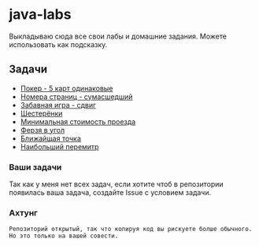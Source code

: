 # java-labs

Выкладываю сюда все свои лабы и домашние задания.
Можете использовать как подсказку.

## Задачи

- [Покер - 5 карт одинаковые](./src/homework/Poker)
- [Номера страниц - сумасшедший](./src/homework/PageFromAmountOfLiterals)
- [Забавная игра - сдвиг](./src/homework/ShiftGame)
- [Шестерёнки](./src/homework/Gears)
- [Минимальная стоимость проезда](./src/homework/MinimalConstOfTrip)
- [Ферзя в угол](./src/homework/QueenToCorner)
- [Ближайщая точка](./src/homework/NearestPoint)
- [Наибольший перемитр](./src/homework/LongestTriangle)

### Ваши задачи

Так как у меня нет всех задач, если хотите чтоб в репозитории появилась ваша задача, создайте Issue c условием задачи.

### Ахтунг
```
Репозиторий открытый, так что копируя код вы рискуете болше обычного.
Но это только на вашей совести. 
```
